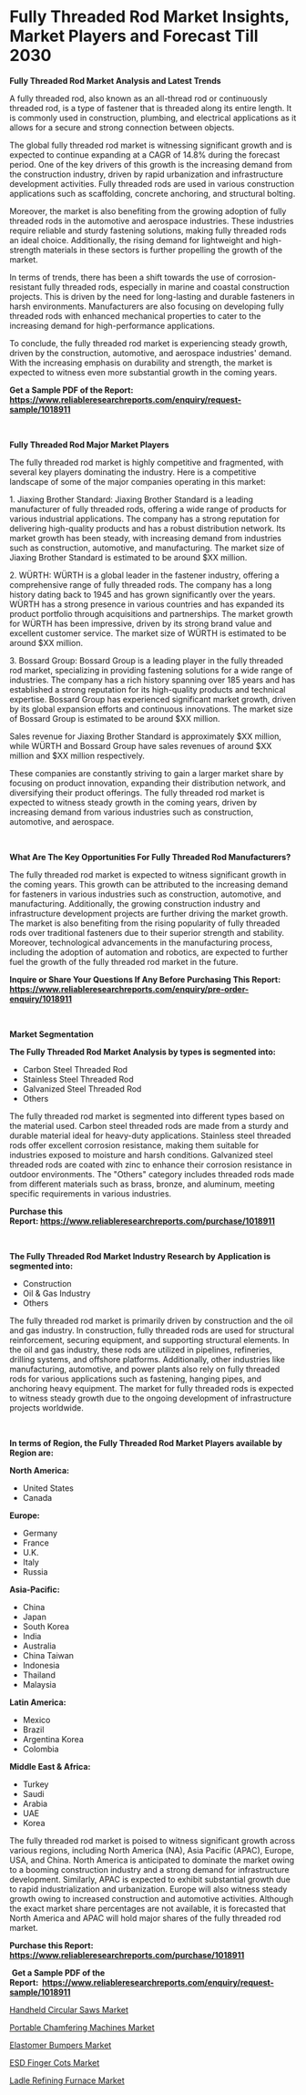 <p><h1>Fully Threaded Rod Market Insights, Market Players and Forecast Till 2030</h1></p><p><strong>Fully Threaded Rod Market Analysis and Latest Trends</strong></p>
<p><p>A fully threaded rod, also known as an all-thread rod or continuously threaded rod, is a type of fastener that is threaded along its entire length. It is commonly used in construction, plumbing, and electrical applications as it allows for a secure and strong connection between objects.</p><p>The global fully threaded rod market is witnessing significant growth and is expected to continue expanding at a CAGR of 14.8% during the forecast period. One of the key drivers of this growth is the increasing demand from the construction industry, driven by rapid urbanization and infrastructure development activities. Fully threaded rods are used in various construction applications such as scaffolding, concrete anchoring, and structural bolting.</p><p>Moreover, the market is also benefiting from the growing adoption of fully threaded rods in the automotive and aerospace industries. These industries require reliable and sturdy fastening solutions, making fully threaded rods an ideal choice. Additionally, the rising demand for lightweight and high-strength materials in these sectors is further propelling the growth of the market.</p><p>In terms of trends, there has been a shift towards the use of corrosion-resistant fully threaded rods, especially in marine and coastal construction projects. This is driven by the need for long-lasting and durable fasteners in harsh environments. Manufacturers are also focusing on developing fully threaded rods with enhanced mechanical properties to cater to the increasing demand for high-performance applications.</p><p>To conclude, the fully threaded rod market is experiencing steady growth, driven by the construction, automotive, and aerospace industries' demand. With the increasing emphasis on durability and strength, the market is expected to witness even more substantial growth in the coming years.</p></p>
<p><strong>Get a Sample PDF of the Report:&nbsp; <a href="https://www.reliableresearchreports.com/enquiry/request-sample/1018911">https://www.reliableresearchreports.com/enquiry/request-sample/1018911</a></strong></p>
<p>&nbsp;</p>
<p><strong>Fully Threaded Rod Major Market Players</strong></p>
<p><p>The fully threaded rod market is highly competitive and fragmented, with several key players dominating the industry. Here is a competitive landscape of some of the major companies operating in this market:</p><p>1. Jiaxing Brother Standard: Jiaxing Brother Standard is a leading manufacturer of fully threaded rods, offering a wide range of products for various industrial applications. The company has a strong reputation for delivering high-quality products and has a robust distribution network. Its market growth has been steady, with increasing demand from industries such as construction, automotive, and manufacturing. The market size of Jiaxing Brother Standard is estimated to be around $XX million.</p><p>2. WÜRTH: WÜRTH is a global leader in the fastener industry, offering a comprehensive range of fully threaded rods. The company has a long history dating back to 1945 and has grown significantly over the years. WÜRTH has a strong presence in various countries and has expanded its product portfolio through acquisitions and partnerships. The market growth for WÜRTH has been impressive, driven by its strong brand value and excellent customer service. The market size of WÜRTH is estimated to be around $XX million.</p><p>3. Bossard Group: Bossard Group is a leading player in the fully threaded rod market, specializing in providing fastening solutions for a wide range of industries. The company has a rich history spanning over 185 years and has established a strong reputation for its high-quality products and technical expertise. Bossard Group has experienced significant market growth, driven by its global expansion efforts and continuous innovations. The market size of Bossard Group is estimated to be around $XX million.</p><p>Sales revenue for Jiaxing Brother Standard is approximately $XX million, while WÜRTH and Bossard Group have sales revenues of around $XX million and $XX million respectively.</p><p>These companies are constantly striving to gain a larger market share by focusing on product innovation, expanding their distribution network, and diversifying their product offerings. The fully threaded rod market is expected to witness steady growth in the coming years, driven by increasing demand from various industries such as construction, automotive, and aerospace.</p></p>
<p>&nbsp;</p>
<p><strong>What Are The Key Opportunities For Fully Threaded Rod Manufacturers?</strong></p>
<p><p>The fully threaded rod market is expected to witness significant growth in the coming years. This growth can be attributed to the increasing demand for fasteners in various industries such as construction, automotive, and manufacturing. Additionally, the growing construction industry and infrastructure development projects are further driving the market growth. The market is also benefiting from the rising popularity of fully threaded rods over traditional fasteners due to their superior strength and stability. Moreover, technological advancements in the manufacturing process, including the adoption of automation and robotics, are expected to further fuel the growth of the fully threaded rod market in the future.</p></p>
<p><strong>Inquire or Share Your Questions If Any Before Purchasing This Report: <a href="https://www.reliableresearchreports.com/enquiry/pre-order-enquiry/1018911">https://www.reliableresearchreports.com/enquiry/pre-order-enquiry/1018911</a></strong></p>
<p>&nbsp;</p>
<p><strong>Market Segmentation</strong></p>
<p><strong>The Fully Threaded Rod Market Analysis by types is segmented into:</strong></p>
<p><ul><li>Carbon Steel Threaded Rod</li><li>Stainless Steel Threaded Rod</li><li>Galvanized Steel Threaded Rod</li><li>Others</li></ul></p>
<p><p>The fully threaded rod market is segmented into different types based on the material used. Carbon steel threaded rods are made from a sturdy and durable material ideal for heavy-duty applications. Stainless steel threaded rods offer excellent corrosion resistance, making them suitable for industries exposed to moisture and harsh conditions. Galvanized steel threaded rods are coated with zinc to enhance their corrosion resistance in outdoor environments. The "Others" category includes threaded rods made from different materials such as brass, bronze, and aluminum, meeting specific requirements in various industries.</p></p>
<p><strong>Purchase this Report:&nbsp;<a href="https://www.reliableresearchreports.com/purchase/1018911">https://www.reliableresearchreports.com/purchase/1018911</a></strong></p>
<p>&nbsp;</p>
<p><strong>The Fully Threaded Rod Market Industry Research by Application is segmented into:</strong></p>
<p><ul><li>Construction</li><li>Oil & Gas Industry</li><li>Others</li></ul></p>
<p><p>The fully threaded rod market is primarily driven by construction and the oil and gas industry. In construction, fully threaded rods are used for structural reinforcement, securing equipment, and supporting structural elements. In the oil and gas industry, these rods are utilized in pipelines, refineries, drilling systems, and offshore platforms. Additionally, other industries like manufacturing, automotive, and power plants also rely on fully threaded rods for various applications such as fastening, hanging pipes, and anchoring heavy equipment. The market for fully threaded rods is expected to witness steady growth due to the ongoing development of infrastructure projects worldwide.</p></p>
<p>&nbsp;</p>
<p><strong>In terms of Region, the Fully Threaded Rod Market Players available by Region are:</strong></p>
<p>
    <p> <strong> North America: </strong>
        <ul>
            <li>United States</li>
            <li>Canada</li>
        </ul>
        </p> 
    <p> <strong> Europe: </strong>
        <ul>
            <li>Germany</li>
            <li>France</li>
            <li>U.K.</li>
            <li>Italy</li>
            <li>Russia</li>
        </ul>
        </p> 
    <p> <strong> Asia-Pacific: </strong>
        <ul>
            <li>China</li>
            <li>Japan</li>
            <li>South Korea</li>
            <li>India</li>
            <li>Australia</li>
            <li>China Taiwan</li>
            <li>Indonesia</li>
            <li>Thailand</li>
            <li>Malaysia</li>
        </ul>
        </p> 
    <p> <strong> Latin America: </strong>
        <ul>
            <li>Mexico</li>
            <li>Brazil</li>
            <li>Argentina Korea</li>
            <li>Colombia</li>
        </ul>
        </p> 
    <p> <strong> Middle East & Africa: </strong>
        <ul>
            <li>Turkey</li>
            <li>Saudi</li>
            <li>Arabia</li>
            <li>UAE</li>
            <li>Korea</li>
        </ul>
    </p>
    </p>
<p><p>The fully threaded rod market is poised to witness significant growth across various regions, including North America (NA), Asia Pacific (APAC), Europe, USA, and China. North America is anticipated to dominate the market owing to a booming construction industry and a strong demand for infrastructure development. Similarly, APAC is expected to exhibit substantial growth due to rapid industrialization and urbanization. Europe will also witness steady growth owing to increased construction and automotive activities. Although the exact market share percentages are not available, it is forecasted that North America and APAC will hold major shares of the fully threaded rod market.</p></p>
<p><strong>Purchase this Report: <a href="https://www.reliableresearchreports.com/purchase/1018911">https://www.reliableresearchreports.com/purchase/1018911</a></strong></p>
<p>&nbsp;<strong>Get a Sample PDF of the Report:&nbsp;&nbsp;<a href="https://www.reliableresearchreports.com/enquiry/request-sample/1018911">https://www.reliableresearchreports.com/enquiry/request-sample/1018911</a></strong></p>
<p><strong></strong></p>
<p><p><a href="https://medium.com/@sainreportprime/decoding-handheld-circular-saws-market-metrics-market-share-trends-and-growth-patterns-e99a720a109d">Handheld Circular Saws Market</a></p><p><a href="https://medium.com/@chiragreportprime/portable-chamfering-machines-market-analysis-and-sze-forecasted-for-period-from-2023-to-2030-c2ac04974b4a">Portable Chamfering Machines Market</a></p><p><a href="https://medium.com/@rahul.reportprime/elastomer-bumpers-market-trends-and-market-analysis-forecasted-for-period-2023-2030-d42d5f46f20c">Elastomer Bumpers Market</a></p><p><a href="https://medium.com/@emerylittle2023/esd-finger-cots-nbsp-market-focuses-on-market-share-size-and-projected-forecast-till-2030-526ed8e4f56d">ESD Finger Cots Market</a></p><p><a href="https://medium.com/@prachi.reportprime/ladle-refining-furnace-market-size-reveals-the-best-marketing-channels-in-global-industry-77b751eaeca2">Ladle Refining Furnace Market</a></p></p>